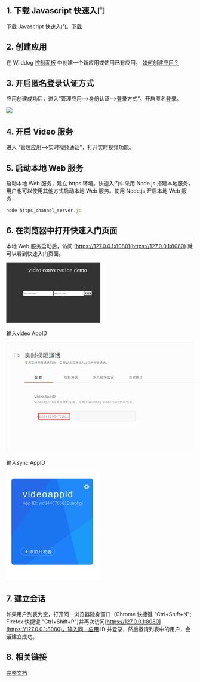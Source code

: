 ## 1. 下载 Javascript 快速入门

下载 Javascript 快速入门。[下载](https://github.com/WildDogTeam/video-quickstart-javascript/archive/master.zip)

## 2. 创建应用

在 Wilddog [控制面板](https://www.wilddog.com/dashboard/) 中创建一个新应用或使用已有应用。 [如何创建应用？](https://docs.wilddog.com/console/creat.html)

## 3. 开启匿名登录认证方式

应用创建成功后，进入“管理应用-->身份认证-->登录方式”。开启匿名登录。

![](https://itolfh.gitbooks.io/video/content/assets/openanonymous.png)

## 4. 开启 Video 服务
进入 “管理应用-->实时视频通话”，打开实时视频功能。
## 5. 启动本地 Web 服务

启动本地 Web 服务，建立 https 环境。快速入门中采用 Node.js 搭建本地服务，用户也可以使用其他方式启动本地 Web 服务。使用 Node.js 开启本地 Web 服务：

```javascript
node https_channel_server.js
```
## 6. 在浏览器中打开快速入门页面

本地 Web 服务启动后，访问 [https://127.0.0.1:8080](https://127.0.0.1:8080) 就可以看到快速入门页面。

<img src='images/video_quickstart_js_login1.png' style='width:50%'>

输入video AppID

<img src='images/video_quickstart_js_videoAppId.png' alt="video_quickstart_js_videoAppId">

输入sync AppID

<img src='images/video_quickstart_js_syncAppId.png' alt="video_quickstart_js_syncAppId">

## 7. 建立会话
如果用户列表为空，打开同一浏览器隐身窗口（Chrome 快捷键 "Ctrl+Shift+N"; Firefox 快捷键 "Ctrl+Shift+P")并再次访问[https://127.0.0.1:8080](https://127.0.0.1:8080)，输入同一应用 ID 并登录，然后邀请列表中的用户，会话建立成功。

## 8. 相关链接

[完整文档](https://docs.wilddog.com/conversation/Web/guide/core.html)


